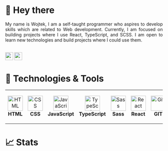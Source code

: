 


# 👋 Hey there

<div align="justify">
   My name is Wojtek, I am a self-taught programmer who aspires to develop skills which are related to Web development. Currently, I am focused on building projects where I use React, TypeScript, and SCSS. I am open to learn new technologies and build projects where I could use them.
</div>

<br/><a href="https://www.linkedin.com/in/novacci"><img src="https://img.shields.io/badge/linkedin-%230077B5.svg?&style=for-the-badge&logo=linkedin&logoColor=white" height=25></a>
<a href="mailto:wojtekn00@gmail.com"><img src="https://img.shields.io/badge/Gmail-D14836?style=for-the-badge&logo=gmail&logoColor=white" height=25></a>

# 🔧 Technologies & Tools

<table>
  <tr>
    <td align="center" height="108" width="108">
      <img
        src="https://cdn.jsdelivr.net/gh/devicons/devicon@1119b9f84c0290e0f0b38982099a2bd027a48bf1/icons/html5/html5-plain.svg"
        width="48"
        height="48"
        alt="HTML"
      />
      <br /><strong>HTML</strong>
    </td>
    <td align="center" height="108" width="108">
      <img
        src="https://cdn.jsdelivr.net/gh/devicons/devicon@1119b9f84c0290e0f0b38982099a2bd027a48bf1/icons/css3/css3-plain.svg"
        width="48"
        height="48"
        alt="CSS"
      />
      <br /><strong>CSS</strong>
    </td>
    <td align="center" height="108" width="108">
      <img
        src="https://cdn.jsdelivr.net/gh/devicons/devicon@1119b9f84c0290e0f0b38982099a2bd027a48bf1/icons/javascript/javascript-plain.svg"
        width="48"
        height="48"
        alt="JavaScript"
      />
      <br /><strong>JavaScript</strong>
    </td>
        <td align="center" height="108" width="108">
      <img
        src="https://cdn.jsdelivr.net/gh/devicons/devicon@v2.15.1/icons/typescript/typescript-plain.svg"
        width="48"
        height="48"
        alt="TypeScript"
      />
      <br /><strong>TypeScript</strong>
    </td>
    <td align="center" height="108" width="108">
      <img
        src="https://cdn.jsdelivr.net/gh/devicons/devicon@1119b9f84c0290e0f0b38982099a2bd027a48bf1/icons/sass/sass-original.svg"
        width="48"
        height="48"
        alt="Sass"
      />
      <br /><strong>Sass</strong>
    </td>
    <td align="center" height="108" width="108">
      <img
        src="https://cdn.jsdelivr.net/gh/devicons/devicon@v2.15.1/icons/react/react-original.svg"
        width="48"
        height="48"
        alt="React"
      />
      <br /><strong>React</strong>
    </td>
    <td align="center" height="108" width="108">
      <img
        src="https://cdn.jsdelivr.net/gh/devicons/devicon@v2.15.1/icons/git/git-plain.svg"
        width="48"
        height="48"
        alt="Git"
      />
      <br /><strong>GIT</strong>
    </td>
    <td align="center" height="108" width="108">
      <img
        src="https://cdn.jsdelivr.net/gh/devicons/devicon@v2.15.1/icons/npm/npm-original-wordmark.svg"
        width="48"
        height="48"
        alt="npm"
      />
      <br /><strong>NPM</strong>
   
  </tr>
</table>

# 📈 Stats



